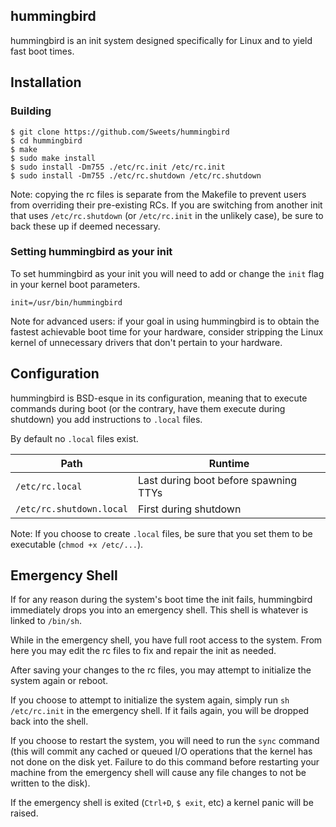 ## hummingbird
hummingbird is an init system designed specifically for Linux and to yield fast boot times.

## Installation

### Building

```
$ git clone https://github.com/Sweets/hummingbird
$ cd hummingbird
$ make
$ sudo make install
$ sudo install -Dm755 ./etc/rc.init /etc/rc.init
$ sudo install -Dm755 ./etc/rc.shutdown /etc/rc.shutdown
```

Note: copying the rc files is separate from the Makefile to prevent users from overriding their pre-existing RCs. If you are switching from another init that uses `/etc/rc.shutdown` (or `/etc/rc.init` in the unlikely case), be sure to back these up if deemed necessary.

### Setting hummingbird as your init

To set hummingbird as your init you will need to add or change the `init` flag in your kernel boot parameters.

`init=/usr/bin/hummingbird`

Note for advanced users: if your goal in using hummingbird is to obtain the fastest achievable boot time for your hardware, consider stripping the Linux kernel of unnecessary drivers that don't pertain to your hardware.

## Configuration

hummingbird is BSD-esque in its configuration, meaning that to execute commands during boot (or the contrary, have them execute during shutdown) you add instructions to `.local` files.

By default no `.local` files exist.

|Path|Runtime|
|-|-|
|`/etc/rc.local`|Last during boot before spawning TTYs|
|`/etc/rc.shutdown.local`|First during shutdown|

Note: If you choose to create `.local` files, be sure that you set them to be executable (`chmod +x /etc/...`).

## Emergency Shell

If for any reason during the system's boot time the init fails, hummingbird immediately drops you into an emergency shell. This shell is whatever is linked to `/bin/sh`.

While in the emergency shell, you have full root access to the system. From here you may edit the rc files to fix and repair the init as needed.

After saving your changes to the rc files, you may attempt to initialize the system again or reboot.

If you choose to attempt to initialize the system again, simply run `sh /etc/rc.init` in the emergency shell. If it fails again, you will be dropped back into the shell.

If you choose to restart the system, you will need to run the `sync` command (this will commit any cached or queued I/O operations that the kernel has not done on the disk yet. Failure to do this command before restarting your machine from the emergency shell will cause any file changes to not be written to the disk).

If the emergency shell is exited (`Ctrl+D`, `$ exit`, etc) a kernel panic will be raised.
